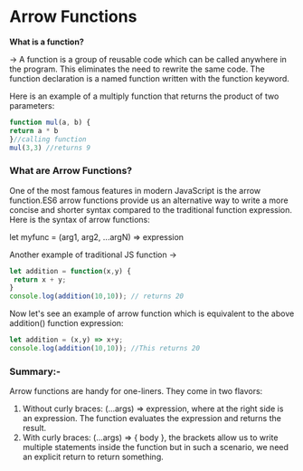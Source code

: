 # Arrow Functions

**What is a function?**

→ A function is a group of reusable code which can be called anywhere in the program. This eliminates the need to rewrite the same code. The function declaration is a named function written with the function keyword.

Here is an example of a multiply function that returns the product of two parameters:

```jsx
function mul(a, b) {
return a * b
}//calling function
mul(3,3) //returns 9
```

### What are Arrow Functions?

One of the most famous features in modern JavaScript is the arrow function.ES6 arrow functions provide us an alternative way to write a more concise and shorter syntax compared to the traditional function expression. Here is the syntax of arrow functions:

let myfunc = (arg1, arg2, ...argN) => expression

Another example of traditional JS function →

```jsx
let addition = function(x,y) {
 return x + y;
}
console.log(addition(10,10)); // returns 20
```

Now let's see an example of arrow function which is equivalent to the above addition() function expression:

```jsx
let addition = (x,y) => x+y;
console.log(addition(10,10)); //This returns 20
```

### Summary:-

Arrow functions are handy for one-liners. They come in two flavors:

1. Without curly braces: (...args) => expression, where at the right side is an expression. The function evaluates the expression and returns the result.
2. With curly braces: (...args) => { body }, the brackets allow us to write multiple statements inside the function but in such a scenario, we need an explicit return to return something.